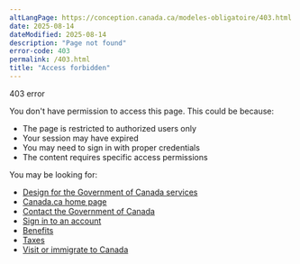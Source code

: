 ```yaml
---
altLangPage: https://conception.canada.ca/modeles-obligatoire/403.html
date: 2025-08-14
dateModified: 2025-08-14
description: "Page not found"
error-code: 403
permalink: /403.html
title: "Access forbidden"
---
```


<p class="label label-danger">403 error</p>
<p>You don't have permission to access this page. This could be because:</p>
<ul>
  <li>The page is restricted to authorized users only</li>
  <li>Your session may have expired</li>
  <li>You may need to sign in with proper credentials</li>
  <li>The content requires specific access permissions</li>
</ul>
<p>You may be looking for:</p>
<ul>
  <li><a href="https://design.canada.ca/">Design for the Government of Canada services</a></li>
  <li><a href="https://www.canada.ca/en/">Canada.ca home page</a></li>
  <li><a href="https://www.canada.ca/en/">Contact the Government of Canada</a></li>
  <li><a href="https://www.canada.ca/en/">Sign in to an account</a></li>
  <li><a href="https://www.canada.ca/en/">Benefits</a></li>
  <li><a href="https://www.canada.ca/en/">Taxes</a></li>
  <li><a href="https://www.canada.ca/en/">Visit or immigrate to Canada</a></li>
</ul>
